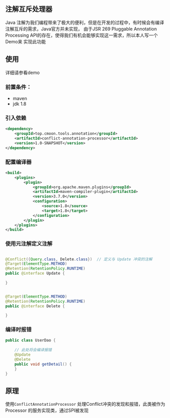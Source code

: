 ## 注解互斥处理器

Java 注解为我们编程带来了极大的便利，但是在开发的过程中，有时候会有编译注解互斥的需求，Java官方并未实现，
由于JSR 269  Pluggable Annotation Processing API的存在，使得我们有机会能够实现这一需求，所以本人写一个Demo来
实现此功能


## 使用

详细请参看demo

### 前置条件：
* maven
* jdk 1.8


### 引入依赖

```xml
<dependency>
    <groupId>top.cmoon.tools.annotation</groupId>
    <artifactId>conflict-annotation-processor</artifactId>
    <version>1.0-SNAPSHOT</version>
</dependency>
```

### 配置编译器

```xml
<build>
    <plugins>
        <plugin>
            <groupId>org.apache.maven.plugins</groupId>
            <artifactId>maven-compiler-plugin</artifactId>
            <version>3.7.0</version>
            <configuration>
                <source>1.8</source>
                <target>1.8</target>
            </configuration>
        </plugin>
    </plugins>
</build>
```
### 使用元注解定义注解
```java

@Conflict({Query.class, Delete.class})  // 定义与 Update 冲突的注解
@Target(ElementType.METHOD)
@Retention(RetentionPolicy.RUNTIME)
public @interface Update {
    
}


@Target(ElementType.METHOD)
@Retention(RetentionPolicy.RUNTIME)
public @interface Delete {
    
}

```
### 编译时报错

```java
public class UserDao {
    
    // 此处将会编译报错
    @Update
    @Delete
    public void getDetail() {
    }
}

```

## 原理
使用```ConflictAnnotationProcessor``` 处理Conflict冲突的发现和报错，此类被作为Processor 的服务实现类，通过SPI被发现










